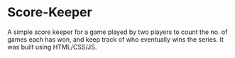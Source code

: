 # Score-Keeper
A simple score keeper for a game played by two players to count the no. of games each has won, and keep track of who eventually wins the series. It was built using HTML/CSS/JS.
